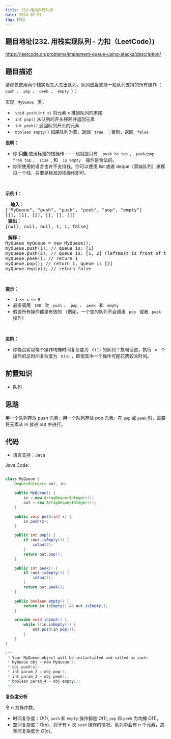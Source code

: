 ```yaml
---
title: 232-用栈实现队列
date: 2024-07-01
tag: [栈]
---
```


## 题目地址(232. 用栈实现队列 - 力扣（LeetCode）)

https://leetcode.cn/problems/implement-queue-using-stacks/description/

## 题目描述

<p> 请你仅使用两个栈实现先入先出队列。队列应当支持一般队列支持的所有操作（<code> push </code>、<code> pop </code>、<code> peek </code>、<code> empty </code>）：</p>

<p> 实现 <code> MyQueue </code> 类：</p>

<ul>
	<li> <code> void push(int x)</code> 将元素 x 推到队列的末尾 </li>
	<li> <code> int pop()</code> 从队列的开头移除并返回元素 </li>
	<li> <code> int peek()</code> 返回队列开头的元素 </li>
	<li> <code> boolean empty()</code> 如果队列为空，返回 <code> true </code> ；否则，返回 <code> false </code> </li>
</ul>

<p> <strong> 说明：</strong> </p>

<ul>
	<li> 你 <strong> 只能 </strong> 使用标准的栈操作 —— 也就是只有&nbsp; <code> push to top </code>,&nbsp; <code> peek/pop from top </code>,&nbsp; <code> size </code>, 和&nbsp; <code> is empty </code>&nbsp; 操作是合法的。</li>
	<li> 你所使用的语言也许不支持栈。你可以使用 list 或者 deque（双端队列）来模拟一个栈，只要是标准的栈操作即可。</li>
</ul>

<p>&nbsp; </p>

<p> <strong> 示例 1：</strong> </p>

<pre> <strong> 输入：</strong>
["MyQueue", "push", "push", "peek", "pop", "empty"]
[[], [1], [2], [], [], []]
<strong> 输出：</strong>
[null, null, null, 1, 1, false]

<strong> 解释：</strong>
MyQueue myQueue = new MyQueue();
myQueue.push(1); // queue is: [1]
myQueue.push(2); // queue is: [1, 2] (leftmost is front of the queue)
myQueue.peek(); // return 1
myQueue.pop(); // return 1, queue is [2]
myQueue.empty(); // return false
</pre>

<ul>
</ul>

<p>&nbsp; </p>

<p> <strong> 提示：</strong> </p>

<ul>
	<li> <code> 1 &lt;= x &lt;= 9 </code> </li>
	<li> 最多调用 <code> 100 </code> 次 <code> push </code>、<code> pop </code>、<code> peek </code> 和 <code> empty </code> </li>
	<li> 假设所有操作都是有效的 （例如，一个空的队列不会调用 <code> pop </code> 或者 <code> peek </code> 操作）</li>
</ul>

<p>&nbsp; </p>

<p> <strong> 进阶：</strong> </p>

<ul>
	<li> 你能否实现每个操作均摊时间复杂度为 <code> O(1)</code> 的队列？换句话说，执行 <code> n </code> 个操作的总时间复杂度为 <code> O(n)</code> ，即使其中一个操作可能花费较长时间。</li>
</ul>


## 前置知识

- 队列

## 思路

用一个队列存放 push 元素，用一个队列存放 pop 元素。在 `pop` 或 `peek` 时，需要将元素从 in 放进 out 中进行。

## 代码

- 语言支持：Java

Java Code:

```java

class MyQueue {
    Deque<Integer> out, in;

    public MyQueue() {
        in = new ArrayDeque<Integer>();
        out = new ArrayDeque<Integer>();
    }

    public void push(int x) {
        in.push(x);
    }

    public int pop() {
        if (out.isEmpty()) {
            in2out();
        }
        return out.pop();
    }

    public int peek() {
        if (out.isEmpty()) {
            in2out();
        }
        return out.peek();
    }

    public boolean empty() {
        return in.isEmpty() && out.isEmpty();
    }

    private void in2out() {
        while (!in.isEmpty()) {
            out.push(in.pop());
        }
    }
}

/**
 * Your MyQueue object will be instantiated and called as such:
 * MyQueue obj = new MyQueue();
 * obj.push(x);
 * int param_2 = obj.pop();
 * int param_3 = obj.peek();
 * boolean param_4 = obj.empty();
 */

```


**复杂度分析**

令 n 为操作数。

- 时间复杂度：$O(1)$, `push` 和 `empty` 操作都是 $O(1)$, `pop` 和 `peek` 为均摊 $O(1)$。
- 空间复杂度：$O(n)$，对于有 n 次 `push` 操作的情况，队列中会有 n 个元素，故空间复杂度为 $O(n)$。

